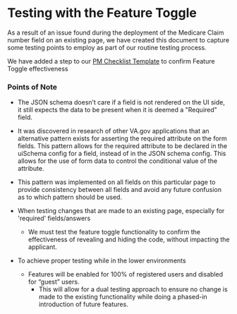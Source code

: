 # Testing with the Feature Toggle

As a result of an issue found during the deployment of the Medicare Claim number field on an existing page, we have created this document to capture some testing points to employ as part of our routine testing process.

We have added a step to our [PM Checklist Template](https://github.com/department-of-veterans-affairs/va.gov-team/blob/master/products/health-care/application/va-application/product/PM%20Checklist%20Template.md) to confirm Feature Toggle effectiveness

### Points of Note
- The JSON schema doesn’t care if a field is not rendered on the UI side, it still expects the data to be present when it is deemed a "Required" field.
- It was discovered in research of other VA.gov applications that an alternative pattern exists for asserting the required attribute on the form fields. This pattern allows for the required attribute to be declared in the uiSchema config for a field, instead of in the JSON schema config. This allows for the use of form data to control the conditional value of the attribute.
- This pattern was implemented on all fields on this particular page to provide consistency between all fields and avoid any future confusion as to which pattern should be used.


- When testing changes that are made to an existing page, especially for 'required' fields/answers
     - We must test the feature toggle functionality to confirm the effectiveness of revealing and hiding the code, without impacting the applicant.
- To achieve proper testing while in the lower environments
     - Features will be enabled for 100% of registered users and disabled for “guest” users. 
          - This will allow for a dual testing approach to ensure no change is made to the existing functionality while doing a phased-in introduction of future features.
